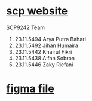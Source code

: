 # [scp website]([https://shitodcy.github.io/scp](https://scp-puce.vercel.app/)) 

SCP9242 Team
1. 23.11.5494 Arya Putra Bahari
2. 23.11.5492 Jihan Humaira
3. 23.11.5442 Khairul Fikri
4. 23.11.5438 Alfan Sobron
5. 23.11.5446 Zaky Riefani

# [figma file](https://www.figma.com/design/6TeGhqC5ziwJRAnjLeYhn1/Projek-SCP?node-id=0-1&t=xaRu7TMMZPdRlwaN-1)
